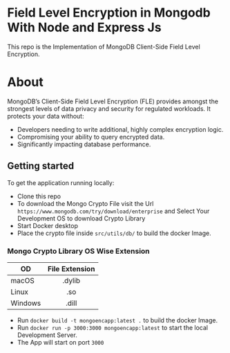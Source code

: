 # Field Level Encryption in Mongodb With Node and Express Js

This repo is the Implementation of MongoDB Client-Side Field Level Encryption.

# About

MongoDB’s Client-Side Field Level Encryption (FLE) provides amongst the strongest levels of data privacy and security for regulated workloads. It protects your data without:

- Developers needing to write additional, highly complex encryption logic.
- Compromising your ability to query encrypted data.
- Significantly impacting database performance.

## Getting started

To get the application running locally:

- Clone this repo
- To download the Mongo Crypto File visit the Url ```https://www.mongodb.com/try/download/enterprise``` and Select Your Development OS to download Crypto Library
- Start Docker desktop
- Place the crypto file inside `src/utils/db/` to build the docker Image.

### Mongo Crypto Library OS Wise Extension 

|  OD           | File Extension|
| ------------- |:-------------:|
| macOS         | .dylib        |
| Linux         | .so           |
| Windows       | .dill         |

- Run `docker build -t mongoencapp:latest .` to build the docker Image.
- Run `docker run -p 3000:3000 mongoencapp:latest` to start the local Development Server.
- The App will start on port ```3000```
